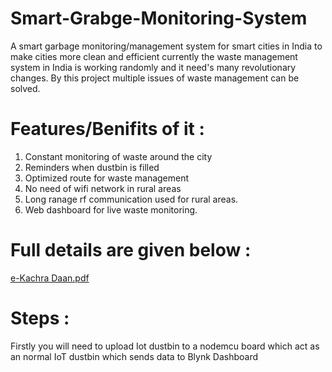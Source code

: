 # Smart-Grabge-Monitoring-System
A smart garbage monitoring/management system for smart cities in India to make cities more clean and efficient
currently the waste management system in India is working randomly and it need's many revolutionary changes. By this project multiple issues of waste management can be solved.
# Features/Benifits of it :
1) Constant monitoring of waste around the city
2) Reminders when dustbin is filled 
3) Optimized route for waste management 
4) No need of wifi network in rural areas
5) Long ranage rf communication used for rural areas.
6) Web dashboard for live waste monitoring.
# Full details are given below :
[e-Kachra Daan.pdf](https://github.com/VrajChariot/Smart-Grabge-Monitoring-System/files/10734572/e-Kachra.Daan.pdf)
# Steps :
Firstly you will need to upload Iot dustbin to a nodemcu board which act as an normal IoT dustbin which sends data to Blynk Dashboard

